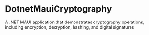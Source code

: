 # DotnetMauiCryptography
A .NET MAUI application that demonstrates cryptography operations, including encryption, decryption, hashing, and digital signatures
